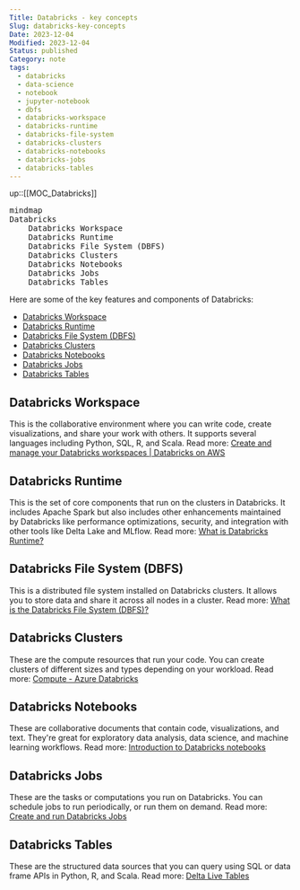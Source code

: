 ```yaml
---
Title: Databricks - key concepts
Slug: databricks-key-concepts
Date: 2023-12-04
Modified: 2023-12-04
Status: published
Category: note
tags:
  - databricks
  - data-science
  - notebook
  - jupyter-notebook
  - dbfs
  - databricks-workspace
  - databricks-runtime
  - databricks-file-system
  - databricks-clusters
  - databricks-notebooks
  - databricks-jobs
  - databricks-tables
---
```

up::[[MOC_Databricks]]

<script type="module"> import mermaid from 'https://cdn.jsdelivr.net/npm/mermaid@10/dist/mermaid.esm.min.mjs'; mermaid.initialize({ startOnLoad: true }); </script>

<pre class="mermaid">
mindmap
Databricks
    Databricks Workspace
    Databricks Runtime
    Databricks File System (DBFS)
    Databricks Clusters
    Databricks Notebooks
    Databricks Jobs
    Databricks Tables
</pre>

Here are some of the key features and components of Databricks:
<!-- MarkdownTOC levels="2,3" autolink="true" autoanchor="true" -->

- [Databricks Workspace](#databricks-workspace)
- [Databricks Runtime](#databricks-runtime)
- [Databricks File System \(DBFS\)](#databricks-file-system-dbfs)
- [Databricks Clusters](#databricks-clusters)
- [Databricks Notebooks](#databricks-notebooks)
- [Databricks Jobs](#databricks-jobs)
- [Databricks Tables](#databricks-tables)

<!-- /MarkdownTOC -->

<a id="databricks-workspace"></a>

## Databricks Workspace

This is the collaborative environment where you can write code, create visualizations, and share your work with others. It supports several languages including Python, SQL, R, and Scala.
Read more: [Create and manage your Databricks workspaces | Databricks on AWS](https://docs.databricks.com/en/administration-guide/workspace/index.html#what-is-a-workspace)

<a id="databricks-runtime"></a>

## Databricks Runtime

This is the set of core components that run on the clusters in Databricks. It includes Apache Spark but also includes other enhancements maintained by Databricks like performance optimizations, security, and integration with other tools like Delta Lake and MLflow.
Read more: [What is Databricks Runtime?](https://www.databricks.com/glossary/what-is-databricks-runtime)

<a id="databricks-file-system-dbfs"></a>

## Databricks File System (DBFS)

This is a distributed file system installed on Databricks clusters. It allows you to store data and share it across all nodes in a cluster.
Read more: [What is the Databricks File System (DBFS)?](https://docs.databricks.com/en/dbfs/index.html)

<a id="databricks-clusters"></a>

## Databricks Clusters

These are the compute resources that run your code. You can create clusters of different sizes and types depending on your workload.
Read more: [Compute - Azure Databricks](https://learn.microsoft.com/en-us/azure/databricks/clusters/)

<a id="databricks-notebooks"></a>

## Databricks Notebooks

These are collaborative documents that contain code, visualizations, and text. They're great for exploratory data analysis, data science, and machine learning workflows.
Read more: [Introduction to Databricks notebooks](https://docs.databricks.com/en/notebooks/index.html)

<a id="databricks-jobs"></a>

## Databricks Jobs

These are the tasks or computations you run on Databricks. You can schedule jobs to run periodically, or run them on demand.
Read more: [Create and run Databricks Jobs](https://docs.databricks.com/en/workflows/jobs/create-run-jobs.html)

<a id="databricks-tables"></a>

## Databricks Tables

These are the structured data sources that you can query using SQL or data frame APIs in Python, R, and Scala.
Read more: [Delta Live Tables](https://www.databricks.com/product/delta-live-tables)
